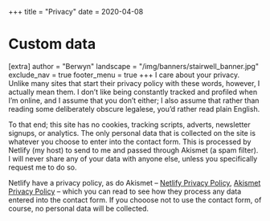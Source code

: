 +++
title = "Privacy"
date = 2020-04-08

# Custom data
[extra]
author = "Berwyn"
landscape = "/img/banners/stairwell_banner.jpg"
exclude_nav = true
footer_menu = true
+++
I care about your privacy. Unlike many sites that start their privacy policy with these words, however, I actually mean them. I don’t like being constantly tracked and profiled when I’m online, and I assume that you don’t either; I also assume that rather than reading some deliberately obscure legalese, you’d rather read plain English.

To that end; this site has no cookies, tracking scripts, adverts, newsletter signups, or analytics. The only personal data that is collected on the site is whatever you choose to enter into the contact form.  This is processed by Netlify (my host) to send to me and passed through Akismet (a spam filter). I will never share any of your data with anyone else, unless you specifically request me to do so.

Netlify have a privacy policy, as do Akismet – [Netlify Privacy Policy](https://www.netlify.com/privacy/), [Akismet Privacy Policy](https://akismet.com/privacy/) – which you can read to see how they process any data entered into the contact form. If you chooose not to use the contact form, of course, no personal data will be collected.